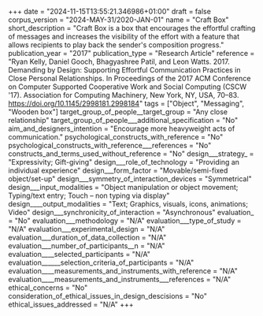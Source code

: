 +++
date = "2024-11-15T13:55:21.346986+01:00"
draft = false
corpus_version = "2024-MAY-31/2020-JAN-01"
name = "Craft Box"
short_description = "Craft Box is a box that encourages the effortful crafting of messages and increases the visibility of the effort with a feature that allows recipients to play back the sender's composition progress."
publication_year = "2017"
publication_type = "Research Article"
reference = "Ryan Kelly, Daniel Gooch, Bhagyashree Patil, and Leon Watts. 2017. Demanding by Design: Supporting Effortful Communication Practices in Close Personal Relationships. In Proceedings of the 2017 ACM Conference on Computer Supported Cooperative Work and Social Computing (CSCW '17). Association for Computing Machinery, New York, NY, USA, 70–83. https://doi.org/10.1145/2998181.2998184"
tags = ["Object", "Messaging", "Wooden box"]
target_group_of_people__target_group = "Any close relationship"
target_group_of_people___additional_specification = "No"
aim_and_designers_intention = "Encourage more heavyweight acts of communication."
psychological_constructs_with_reference = "No"
psychological_constructs_with_reference___references = "No"
constructs_and_terms_used_without_reference = "No"
design___strategy_ = "Expressivity; Gift-giving"
design___role_of_technology = "Providing an individual experience"
design___form_factor = "Movable/semi-fixed object/set-up"
design___symmetry_of_interaction_devices = "Symmetrical"
design___input_modalities = "Object manipulation or object movement; Typing/text entry; Touch – non typing via display"
design____output_modalities = "Text; Graphics, visuals, icons, animations; Video"
design___synchronicity_of_interaction = "Asynchronous"
evaluation_ = "No"
evaluation___methodology = "N/A"
evaluation___type_of_study = "N/A"
evaluation___experimental_design = "N/A"
evaluation___duration_of_data_collection = "N/A"
evaluation___number_of_participants__n = "N/A"
evaluation____selected_participants = "N/A"
evaluation______selection_criteria_of_participants = "N/A"
evaluation____measurements_and_instruments_with_reference = "N/A"
evaluation____measurements_and_instruments___references = "N/A"
ethical_concerns = "No"
consideration_of_ethical_issues_in_design_descisions = "No"
ethical_issues_addressed = "N/A"
+++
